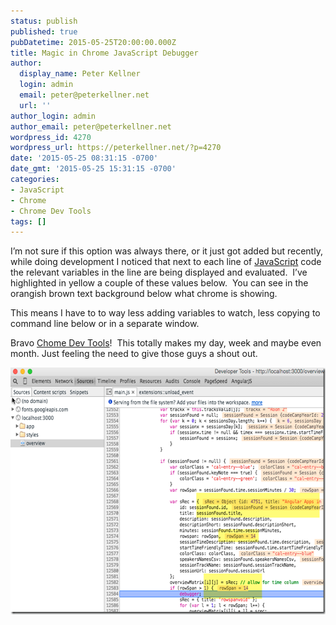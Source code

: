```yaml
---
status: publish
published: true
pubDatetime: 2015-05-25T20:00:00.000Z
title: Magic in Chrome JavaScript Debugger
author:
  display_name: Peter Kellner
  login: admin
  email: peter@peterkellner.net
  url: ''
author_login: admin
author_email: peter@peterkellner.net
wordpress_id: 4270
wordpress_url: https://peterkellner.net/?p=4270
date: '2015-05-25 08:31:15 -0700'
date_gmt: '2015-05-25 15:31:15 -0700'
categories:
- JavaScript
- Chrome
- Chrome Dev Tools
tags: []
---
```

<p>I’m not sure if this option was always there, or it just got added but recently, while doing development I noticed that next to each line of <a href="http://en.wikipedia.org/wiki/JavaScript">JavaScript</a> code the relevant variables in the line are being displayed and evaluated.  I’ve highlighted in yellow a couple of these values below.  You can see in the orangish brown text background below what chrome is showing.</p>
<p>This means I have to to way less adding variables to watch, less copying to command line below or in a separate window.</p>
<p>Bravo <a href="https://developer.chrome.com/devtools">Chome Dev Tools</a>!  This totally makes my day, week and maybe even month. Just feeling the need to give those guys a shout out.</p>
<p><a href="/wp/wp-content/uploads/2015/05/image.png"><img style="display: inline; border: 0px;" title="image" src="/wp/wp-content/uploads/2015/05/image_thumb.png" alt="image" width="610" height="395" border="0" /></a></p>
